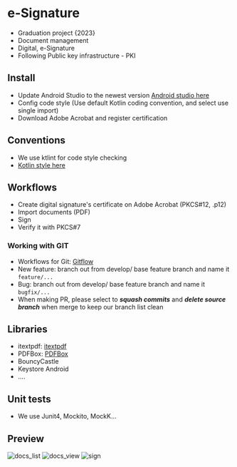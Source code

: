 # e-Signature
- Graduation project {2023}
- Document management
- Digital, e-Signature
- Following Public key infrastructure - PKI

## Install
- Update Android Studio to the newest version [Android studio here](https://developer.android.com/studio)
- Config code style (Use default Kotlin coding convention, and select use single import)
- Download Adobe Acrobat and register certification

## Conventions
- We use ktlint for code style checking
- [Kotlin style here](https://developer.android.com/kotlin/style-guide)

## Workflows
- Create digital signature's certificate on Adobe Acrobat (PKCS#12, .p12)
- Import documents (PDF)
- Sign
- Verify it with PKCS#7

### Working with GIT
- Workflows for Git: [Gitflow](https://nvie.com/posts/a-successful-git-branching-model/)
- New feature: branch out from develop/ base feature branch and name it `feature/...`
- Bug: branch out from develop/ base feature branch and name it `bugfix/...`
- When making PR, please select to ***squash commits*** and ***delete source branch*** when merge to keep our branch list clean

## Libraries
- itextpdf: [itextpdf](https://github.com/itext/itextpdf)
- PDFBox: [PDFBox](https://github.com/TomRoush/PdfBox-Android)
- BouncyCastle
- Keystore Android
- ....

## Unit tests
- We use Junit4, Mockito, MockK...

## Preview
![docs_list](https://github.com/quangdt4/esign/assets/76697615/1b9e0b1a-3aaf-4991-a3e1-d9cc54211b5f)
![docs_view](https://github.com/quangdt4/esign/assets/76697615/041a3687-b408-4d00-9cdf-7a1cc66015f4)
![sign](https://github.com/quangdt4/esign/assets/76697615/f908e2dc-d268-4ea8-90ae-106fe80ce3a6)
